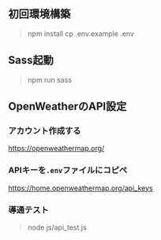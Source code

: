 ## 初回環境構築
> npm install
> cp .env.example .env

## Sass起動
> npm run sass

## OpenWeatherのAPI設定
### アカウント作成する
https://openweathermap.org/
### APIキーを`.env`ファイルにコピぺ
https://home.openweathermap.org/api_keys
### 導通テスト
> node js/api_test.js